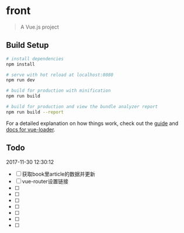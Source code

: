 # front

> A Vue.js project

## Build Setup

``` bash
# install dependencies
npm install

# serve with hot reload at localhost:8080
npm run dev

# build for production with minification
npm run build

# build for production and view the bundle analyzer report
npm run build --report
```

For a detailed explanation on how things work, check out the [guide](http://vuejs-templates.github.io/webpack/) and [docs for vue-loader](http://vuejs.github.io/vue-loader).


## Todo

2017-11-30 12:30:12


- [ ] 获取book里article的数据并更新
- [ ] vue-router设置链接
- [ ] 
- [ ] 
- [ ]
- [ ] 
- [ ] 
- [ ] 
- [ ] 

